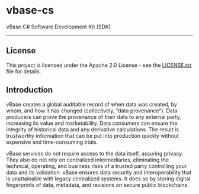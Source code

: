 # vbase-cs

vBase C# Software Development Kit (SDK)

---

## License

This project is licensed under the Apache 2.0 License - see the [LICENSE.txt](LICENSE.txt) file for details.

## Introduction

vBase creates a global auditable record of when data was created, by whom, and how it has changed (collectively, “data provenance”). Data producers can prove the provenance of their data to any external party, increasing its value and marketability. Data consumers can ensure the integrity of historical data and any derivative calculations. The result is trustworthy information that can be put into production quickly without expensive and time-consuming trials.

vBase services do not require access to the data itself, assuring privacy. They also do not rely on centralized intermediaries, eliminating the technical, operating, and business risks of a trusted party controlling your data and its validation. vBase ensures data security and interoperability that is unattainable with legacy centralized systems. It does so by storing digital fingerprints of data, metadata, and revisions on secure public blockchains.
